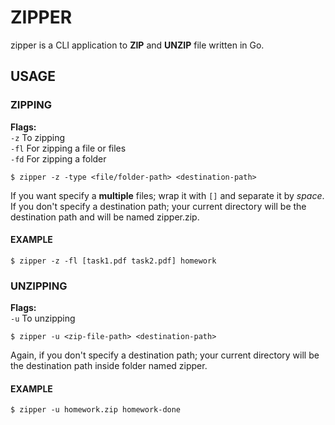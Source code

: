 # ZIPPER

zipper is a CLI application to **ZIP** and **UNZIP** file written in Go.

## USAGE

### ZIPPING

**Flags:**  
`-z` To zipping  
`-fl` For zipping a file or files  
`-fd` For zipping a folder

```
$ zipper -z -type <file/folder-path> <destination-path>
```

If you want specify a **multiple** files; wrap it with `[]` and separate it by _space_.  
If you don't specify a destination path; your current directory will be the destination path and will be named zipper.zip.

#### EXAMPLE

```
$ zipper -z -fl [task1.pdf task2.pdf] homework
```

### UNZIPPING

**Flags:**  
`-u` To unzipping

```
$ zipper -u <zip-file-path> <destination-path>
```

Again, if you don't specify a destination path; your current directory will be the destination path inside folder named zipper.

#### EXAMPLE

```
$ zipper -u homework.zip homework-done
```
